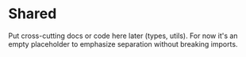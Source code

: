 # Shared

Put cross-cutting docs or code here later (types, utils). For now it's an empty placeholder to emphasize separation without breaking imports.
